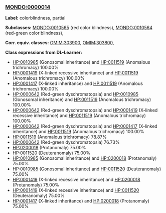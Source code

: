 
### [MONDO:0000014](http://purl.obolibrary.org/obo/MONDO_0000014)
**Label:** colorblindness, partial

**Subclasses:** [MONDO:0010565](http://purl.obolibrary.org/obo/MONDO_0010565) (red color blindness), [MONDO:0010564](http://purl.obolibrary.org/obo/MONDO_0010564) (red-green color blindness), 

**Corr. equiv. classes:** [OMIM:303900](http://purl.obolibrary.org/obo/OMIM_303900), [OMIM:303800](http://purl.obolibrary.org/obo/OMIM_303800), 

**Class expressions from DL-Learner:**

- [HP:0010985](http://purl.obolibrary.org/obo/HP_0010985) (Gonosomal inheritance) and [HP:0011519](http://purl.obolibrary.org/obo/HP_0011519) (Anomalous trichromacy) 100.00%
- [HP:0001419](http://purl.obolibrary.org/obo/HP_0001419) (X-linked recessive inheritance) and [HP:0011519](http://purl.obolibrary.org/obo/HP_0011519) (Anomalous trichromacy) 100.00%
- [HP:0001417](http://purl.obolibrary.org/obo/HP_0001417) (X-linked inheritance) and [HP:0011519](http://purl.obolibrary.org/obo/HP_0011519) (Anomalous trichromacy) 100.00%
- [HP:0000642](http://purl.obolibrary.org/obo/HP_0000642) (Red-green dyschromatopsia) and [HP:0010985](http://purl.obolibrary.org/obo/HP_0010985) (Gonosomal inheritance) and [HP:0011519](http://purl.obolibrary.org/obo/HP_0011519) (Anomalous trichromacy) 100.00%
- [HP:0000642](http://purl.obolibrary.org/obo/HP_0000642) (Red-green dyschromatopsia) and [HP:0001419](http://purl.obolibrary.org/obo/HP_0001419) (X-linked recessive inheritance) and [HP:0011519](http://purl.obolibrary.org/obo/HP_0011519) (Anomalous trichromacy) 100.00%
- [HP:0000642](http://purl.obolibrary.org/obo/HP_0000642) (Red-green dyschromatopsia) and [HP:0001417](http://purl.obolibrary.org/obo/HP_0001417) (X-linked inheritance) and [HP:0011519](http://purl.obolibrary.org/obo/HP_0011519) (Anomalous trichromacy) 100.00%
- [HP:0011519](http://purl.obolibrary.org/obo/HP_0011519) (Anomalous trichromacy) 78.87%
- [HP:0000642](http://purl.obolibrary.org/obo/HP_0000642) (Red-green dyschromatopsia) 76.73%
- [HP:0200018](http://purl.obolibrary.org/obo/HP_0200018) (Protanomaly) 75.00%
- [HP:0011520](http://purl.obolibrary.org/obo/HP_0011520) (Deuteranomaly) 75.00%
- [HP:0010985](http://purl.obolibrary.org/obo/HP_0010985) (Gonosomal inheritance) and [HP:0200018](http://purl.obolibrary.org/obo/HP_0200018) (Protanomaly) 75.00%
- [HP:0010985](http://purl.obolibrary.org/obo/HP_0010985) (Gonosomal inheritance) and [HP:0011520](http://purl.obolibrary.org/obo/HP_0011520) (Deuteranomaly) 75.00%
- [HP:0001419](http://purl.obolibrary.org/obo/HP_0001419) (X-linked recessive inheritance) and [HP:0200018](http://purl.obolibrary.org/obo/HP_0200018) (Protanomaly) 75.00%
- [HP:0001419](http://purl.obolibrary.org/obo/HP_0001419) (X-linked recessive inheritance) and [HP:0011520](http://purl.obolibrary.org/obo/HP_0011520) (Deuteranomaly) 75.00%
- [HP:0001417](http://purl.obolibrary.org/obo/HP_0001417) (X-linked inheritance) and [HP:0200018](http://purl.obolibrary.org/obo/HP_0200018) (Protanomaly) 75.00%


